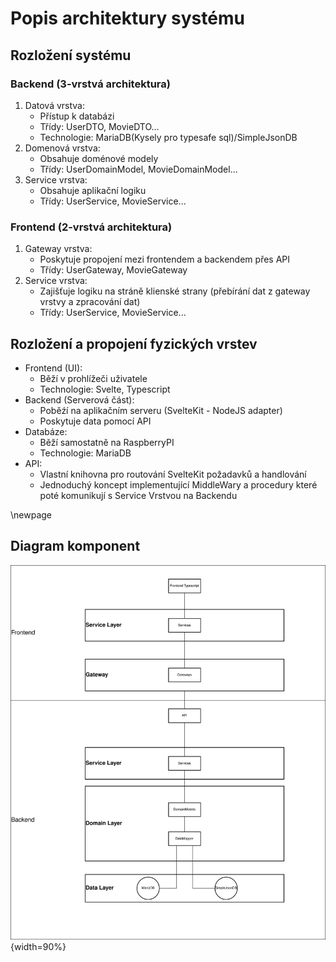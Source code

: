 # Popis architektury systému

## Rozložení systému

### Backend (3-vrstvá architektura)

1. Datová vrstva:
   - Přístup k databázi
   - Třídy: UserDTO, MovieDTO...
   - Technologie: MariaDB(Kysely pro typesafe sql)/SimpleJsonDB
2. Domenová vrstva:
   - Obsahuje doménové modely
   - Třídy: UserDomainModel, MovieDomainModel...
3. Service vrstva:
   - Obsahuje aplikační logiku
   - Třídy: UserService, MovieService...

### Frontend (2-vrstvá architektura)

1. Gateway vrstva:
   - Poskytuje propojení mezi frontendem a backendem přes API
   - Třídy: UserGateway, MovieGateway
2. Service vrstva:
   - Zajišťuje logiku na stráně klienské strany (přebírání dat z gateway vrstvy a zpracování dat)
   - Třídy: UserService, MovieService...

## Rozložení a propojení fyzických vrstev

- Frontend (UI):
  - Běží v prohlížeči uživatele
  - Technologie: Svelte, Typescript
- Backend (Serverová část):
  - Poběźí na aplikačním serveru (SvelteKit - NodeJS adapter)
  - Poskytuje data pomocí API
- Databáze:
  - Běží samostatně na RaspberryPI
  - Technologie: MariaDB
- API:
  - Vlastní knihovna pro routování SvelteKit požadavků a handlování
  - Jednoduchý koncept implementující MiddleWary a procedury které poté komunikují s Service Vrstvou na Backendu

\newpage

## Diagram komponent

![Component diagram](./assets/VIS_component.drawio.svg){width=90%}
